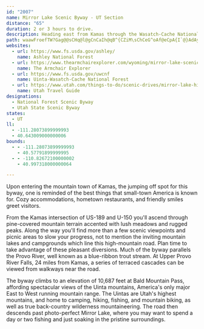 ```yaml
---
id: "2007"
name: Mirror Lake Scenic Byway - UT Section
distance: "65"
duration: 2 or 3 hours to drive.
description: Heading east from Kamas through the Wasatch-Cache National Forest, the Mirror Lake Highway is one of the most popular mountain routes in the state.
path: waawFroefTW?Gag@@sCHq@l@gCnCaIh@qB^{CZiM\sChCeG^oAf@eCpA{I`@}AdAyCbD}Hr@wAx@mAlKiK|DmCrBiB`HcIdFgE|@mA|@iBpLi^bTsh@x@qEHoETkCNmF_@cKE_D\aOCoCp@qDv@aKr@{D`@yAh@eAhLoQ~AsCfHiR~Lk^~C_Ib@cD?_EYkCm@mC_C{GsCaD{EyDaBs@{FmA{LeBsA_@kEuBqBwBmFmHyBmDgByFe@sEYmFaAcDaDaEmB_ByAqBuAyEwAoJ[aFIcONkEhAiNtAoNvAcPhAmKfKyhAx@yGl@cE~AsFhCsF~B_E`DiIhCqIlCcN~@{JR{KIqu@HmB`@eFb@gCdAsEzBkFhAuBrDeEdQwO|CgDli@{t@lEsElCsBxPgIxB_BhEsErB{C|CyGbAgDx@oD^uBlGws@j@iEr@}DdHeXtRuq@|A{G`@kCVoF?yBI}CwFul@IgBBsCJkAb@gCvEoRtA_EtQyYhO}XbCuFb@sA`@_CpCaXnA{GlAuEdAsCbBsDlEgHvE{IlUsh@x@wB`AaDb@aCb@oEh@kNLuN@kQSyEuAgI}BoKcByFgBaFmBsEkFgKcB_DcCuD_ByAcBy@oGsB{Am@oAw@uWcVkCaDaCuDiCkGeAuD}@_Fm@kFeA_NQgEEyELaGD_Ke@aFo@mFsA{NE{CA_C\yF`@aCnCcLd@mE|@_j@EsBYsDwAaNo@gFs@{C{BeGsBmDqAgByIsJcOiSyDuEiEsE{AqBkEqIaA}AcHsIsBaBmAq@sBu@aAYeJ_BsBQeNV{AT}CxAwDdCeBx@kE~@sEPcJImAIwA]iEmBkCy@_I_AsBa@sC_AcPyHyEyCgGuFoMuN}@s@sHeEaLcJcDqBoCgAaKgC_EoBgIoFaHgGeC_BcBs@mBe@{MsAsB_@mJsE}D_AiAGuJ]wHi@eJc@wAHmATsAl@mEpCgBj@aM~AsE?{[cAoBP}AXqDrAsCxBoBrB}@lA_ErGoBxBiAx@yA~@gHrBwB`AiBpBuC~EwAzAsAVyAWmAmAa@kAI_CLuAp@yAn@k@lE_AvAeAn@gAxAuFx@eEDyAYsBe@{@cA_AiEi@iAs@Ya@YyAI_BD_Ah@aDLkCIeAYaBsA{BwKeHgCgCuAqC}@{CeBaKaAsEUs@cB_D{@eA{GcGyBkCy@aCIy@B{BXqB^_An@{@dCqBlEsCv@w@jBuCh@sAf@gBt@mFD_CAqB}Baa@OsEHuE^_FhCcNHeEEeBcCaOgB}GeBmEwB}D}D}E}AcAyAMq@Jm@Xs@j@a@h@i@hCc@|HKv@_@x@s@j@iAT}A_@i@m@Y_AK_A?{@P_A`@cAdAcBfDgFn@eBXkB?s@Gw@UoAUm@cB_CwCsCsHmFoC}D}@a@oAGoD~@g@@u@Mi@c@_@o@Qm@GwBNy@Ng@Z_@fAi@~AJx@n@|AbBj@V~@JfAYj@y@^_BFs@I}@Ws@a@m@s@k@qLoGmIeEcIkD{Cm@wBBoARiDrAqFxDo@XaJnBeKxCoCd@iBDmDWgBBcH`BmADqAMmLyBeBRiA~@iA~As@^}@Ri@E{@m@Ue@cAkD_BqI]qDCaABqAhAaGd@sDv@oOd@uDrBuJDsCQyE}@_QUgAYkAm@oAk@y@aBmAkBe@_BDqBd@sIrD{DxAo@Ls@F{AQm@Yo@o@o@cAS{@Q}BHcB`AeGH_ACaAMkAm@sCSyC?gAh@_EBoAIyAi@sCu@eBmEsImAyAu@g@cCq@gEm@}VkFsDS_BJaAVeAZoB~AqAdB{DzGcAvAaBnAy@^eBPiBKiDgAcBSmA@sBd@gFxCqKnD_CrAsEdDyEvBoH`CiLrE}A~@eFfEaFrDkBfAyQbI}C~AeBv@wBf@cAh@cEzBmElDiCdAcBf@uFd@eBZiEvByIlFkCrAeAZuDb@s\@cBNoRfEgBToRX{D^cLbCgPxCuRtA}ERwCEsWsEaa@gIuN{C{Cs@iBs@ec@aT}AmAyAkByGuLsAaB}A{AyAeA_By@iCy@}b@yKmBm@uC_B}YaS{HiGkE{EuCeEiCsEiAmCyPke@cDkG{GkJyAyA_CgBge@}XsDsAoBe@mEe@kcAmDaCm@mPgGoKeE}CgBoKsJoCiB{Ak@gBa@wFeAiA_@wE}BiC{@}Gy@uGqAsFoCcC_BwD_E_CyCwHcLiAsA}AsAkAcAqBmAsB_AmEaBuASqEc@eBAyMdA_U`CaHLiQ_CeOBeDM{FiAmB{@qI_DcFeAk`@uDqHEaYjEsHz@qD?mDm@qZuLcHsByB]eDSiF?mGd@gh@fIiEx@gClA}@l@uRfQwD`EaIlFqBjAmElBuYrIqcB`e@qk@`PoOrEwJhEmnBn_AodArg@
websites:
  - url: https://www.fs.usda.gov/ashley/
    name: Ashley National Forest
  - url: https://www.thearmchairexplorer.com/wyoming/mirror-lake-scenic-byway.php
    name: The Armchair Explorer
  - url: https://www.fs.usda.gov/uwcnf
    name: Uinta-Wasatch-Cache National Forest
  - url: https://www.utah.com/things-to-do/scenic-drives/mirror-lake-highway/
    name: Utah Travel Guide
designations:
  - National Forest Scenic Byway
  - Utah State Scenic Byway
states:
  - UT
ll:
  - -111.28073899999993
  - 40.643009000000006
bounds:
  - - -111.28073899999993
    - 40.57791899999995
  - - -110.82672100000002
    - 40.997318000000064

---
```


Upon entering the mountain town of Kamas, the jumping off spot for this byway, one is reminded of the best things that small-town America is known for. Cozy accommodations, hometown restaurants, and friendly smiles greet visitors.

From the Kamas intersection of US-189 and U-150 you'll ascend through pine-covered mountain terrain accented with lush meadows and rugged peaks. Along the way you'll find more than a few scenic viewpoints and picnic areas to slow your progress, not to mention the inviting mountain lakes and campgrounds which line this high-mountain road. Plan time to take advantage of these pleasant diversions. Much of the byway parallels the Provo River, well known as a blue-ribbon trout stream. At Upper Provo River Falls, 24 miles from Kamas, a series of terraced cascades can be viewed from walkways near the road.

The byway climbs to an elevation of 10,687 feet at Bald Mountain Pass, affording spectacular views of the Uinta mountains, America's only major East to West running mountain range. The Uintas are Utah's highest mountains, and home to camping, hiking, fishing, and mountain biking, as well as true back-country wilderness mountaineering. The road then descends past photo-perfect Mirror Lake, where you may want to spend a day or two fishing and just soaking in the pristine surroundings.

